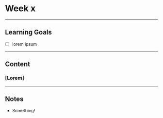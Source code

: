 # Week x
---
## Learning Goals
- [ ] lorem ipsum
---
## Content
### [Lorem]
---
## Notes
- Something!